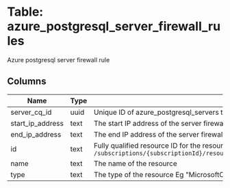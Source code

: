 
# Table: azure_postgresql_server_firewall_rules
Azure postgresql server firewall rule
## Columns
| Name        | Type           | Description  |
| ------------- | ------------- | -----  |
|server_cq_id|uuid|Unique ID of azure_postgresql_servers table (FK)|
|start_ip_address|text|The start IP address of the server firewall rule Must be IPv4 format|
|end_ip_address|text|The end IP address of the server firewall rule Must be IPv4 format|
|id|text|Fully qualified resource ID for the resource Ex - `/subscriptions/{subscriptionId}/resourceGroups/{resourceGroupName}/providers/{resourceProviderNamespace}/{resourceType}/{resourceName}`|
|name|text|The name of the resource|
|type|text|The type of the resource Eg "MicrosoftCompute/virtualMachines" or "MicrosoftStorage/storageAccounts"|
